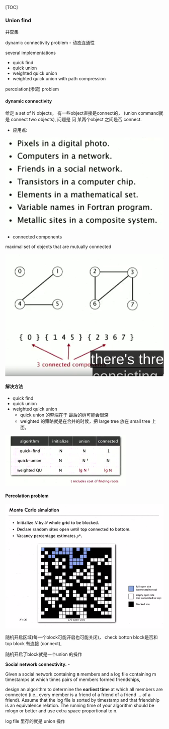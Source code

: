 [TOC]





### Union find

并查集

dynamic connectivity problem - 动态连通性

several implementations 

* quick find
* quick union
* weighted quick union
* weighted quick union with path compression

percolation(渗流) problem



#### dynamic connectivity

给定 a set of N objects， 有一些object直接是connect的， (union command就是 connect two objects), 问题是 问 某两个object 之间是否 connect.

* 应用点:

![image-20200109203151686](../../md/img/image-20200109203151686.png)

* connected components

 maximal set of  objects that are mutually  connected

![image-20200109203523778](../../md/img/image-20200109203523778.png)



#### 解决方法

* quick find
* quick union
* weighted quick union
  * quick union 的弊端在于 最后的树可能会很深
  * weighted 的策略就是在合并的时候，把 large tree 放在 small tree 上面。

![image-20200109213836865](../../md/img/image-20200109213836865.png)



#### Percolation problem

![image-20200109215215269](../../md/img/image-20200109215215269.png)

随机开启区域(每一个block可能开启也可能关闭)， check botton block是否和 top block 有连接 (connect),

随机开启了block就是一个union 的操作



**Social network connectivity.** - 

Given a social network containing **n** members and a log file containing m timestamps at which times pairs of members formed friendships, 

design an algorithm to determine the **earliest tim**e at which all members are connected (i.e., every member is a friend of a friend of a friend ... of a friend). Assume that the log file is sorted by timestamp and that friendship is an equivalence relation. The running time of your algorithm should be mlogn or better and use extra space proportional to n.

log file 里存的就是 union 操作

 